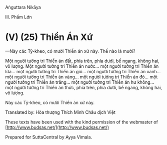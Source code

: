 Aṅguttara Nikāya

III. Phẩm Lớn

# (V) (25) Thiền Án Xứ

—Này các Tỷ-kheo, có mười Thiền án xứ này. Thế nào là mười?

Một người tưởng tri Thiền án đất, phía trên, phía dưới, bề ngang, không hai, vô lượng. Một người tưởng tri Thiền án nước... một người tưởng tri Thiền án lửa... một người tưởng tri Thiền án gió... một người tưởng tri Thiền án xanh... một người tưởng tri Thiền án vàng... một người tưởng tri Thiền án đỏ... một người tưởng tri Thiền án trắng... một người tưởng tri Thiền án hư không... một người tưởng tri Thiền án thức, phía trên, phía dưới, bề ngang, không hai, vô lượng.

Này các Tỷ-kheo, có mười Thiền án xứ này.

Translated by: Hòa thượng Thích Minh Châu dịch Việt

These texts have been used with the kind permission of the webmaster of [http://www.budsas.net/](http://www.budsas.net/)

Prepared for SuttaCentral by Ayya Vimala.